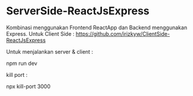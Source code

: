 # ServerSide-ReactJsExpress
Kombinasi menggunakan Frontend ReactApp dan Backend menggunakan Express. Untuk Client Side : https://github.com/irizkyw/ClientSide-ReactJsExpress

Untuk menjalankan server & client :

npm run dev



kill port :

npx kill-port 3000
